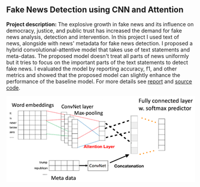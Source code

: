 ## Fake News Detection using CNN and Attention 

**Project description:** The explosive growth in fake news and its influence on democracy, justice, and public trust has increased the demand for fake news analysis, detection and intervention. In this project I used text of news, alongside with news' metadata for fake news detection. I proposed a hybrid convolutional-attentive model that takes use of text statements and meta-datas. The proposed model doesn't treat all parts of news uniformly but it tries to focus on the important parts of the text statements to detect fake news. I evaluated the model by reporting accuracy, f1, and other metrics and showed that the proposed model can slightly enhance the performance of the baseline model.
For more details see [report](/pdf/FakeNews.pdf) and [source code](https://github.com/fjavadi/FakeNewsDetection).

<img src="images/fakenews.png?raw=true" >

